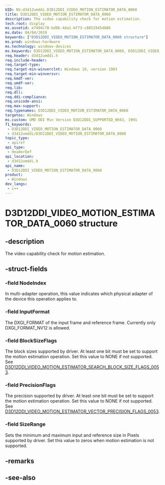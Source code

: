 ```yaml
---
UID: NS:d3d12umddi.D3D12DDI_VIDEO_MOTION_ESTIMATOR_DATA_0060
title: D3D12DDI_VIDEO_MOTION_ESTIMATOR_DATA_0060
description: The video capability check for motion estimation.
tech.root: display
ms.assetid: e7494c78-bd0b-4da1-bf73-c88519454686
ms.date: 04/04/2019
keywords: ["D3D12DDI_VIDEO_MOTION_ESTIMATOR_DATA_0060 structure"]
ms.prod: windows-hardware
ms.technology: windows-devices
ms.keywords: D3D12DDI_VIDEO_MOTION_ESTIMATOR_DATA_0060, D3D12DDI_VIDEO_MOTION_ESTIMATOR_DATA_0060,
req.header: d3d12umddi.h
req.include-header: 
req.target-type: 
req.target-min-winverclnt: Windows 10, version 1903
req.target-min-winversvr: 
req.kmdf-ver: 
req.umdf-ver: 
req.lib: 
req.dll: 
req.ddi-compliance: 
req.unicode-ansi: 
req.max-support: 
req.typenames: D3D12DDI_VIDEO_MOTION_ESTIMATOR_DATA_0060
targetos: Windows
ms.custom: UMD DDI Min Version D3D12DDI_SUPPORTED_0043, 19H1
f1_keywords:
 - D3D12DDI_VIDEO_MOTION_ESTIMATOR_DATA_0060
 - d3d12umddi/D3D12DDI_VIDEO_MOTION_ESTIMATOR_DATA_0060
topic_type:
 - apiref
api_type:
 - HeaderDef
api_location:
 - d3d12umddi.h
api_name:
 - D3D12DDI_VIDEO_MOTION_ESTIMATOR_DATA_0060
product:
 - Windows
dev_langs:
 - c++
---
```


# D3D12DDI_VIDEO_MOTION_ESTIMATOR_DATA_0060 structure


## -description

The video capability check for motion estimation.

## -struct-fields

### -field NodeIndex

In multi-adapter operation, this value indicates which physical adapter of the device this operation applies to.

### -field InputFormat

The DXGI_FORMAT of the input frame and reference frame. Currently only DXGI_FORMAT_NV12 is allowed.

### -field BlockSizeFlags

The block sizes supported by driver. At least one bit must be set to support the motion estimation operation. Set this value to NONE if not supported. See [D3D12DDI_VIDEO_MOTION_ESTIMATOR_SEARCH_BLOCK_SIZE_FLAGS_0053](ne-d3d12umddi-d3d12ddi_video_motion_estimator_search_block_size_flags_0053.md).

### -field PrecisionFlags

The precision supported by driver. At least one bit must be set to support the motion estimation operation. Set this value to NONE if not supported. See [D3D12DDI_VIDEO_MOTION_ESTIMATOR_VECTOR_PRECISION_FLAGS_0053](ne-d3d12umddi-d3d12ddi_video_motion_estimator_vector_precision_flags_0053.md).

### -field SizeRange

 
Sets the minimum and maximum input and reference size in Pixels supported by driver. Set this value to zeros when motion estimation is not supported.

## -remarks

## -see-also

